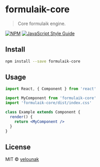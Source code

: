 # formulaik-core

> Core formulaik engine.

[![NPM](https://img.shields.io/npm/v/formulaik-core.svg)](https://www.npmjs.com/package/formulaik-core) [![JavaScript Style Guide](https://img.shields.io/badge/code_style-standard-brightgreen.svg)](https://standardjs.com)

## Install

```bash
npm install --save formulaik-core
```

## Usage

```jsx
import React, { Component } from 'react'

import MyComponent from 'formulaik-core'
import 'formulaik-core/dist/index.css'

class Example extends Component {
  render() {
    return <MyComponent />
  }
}
```

## License

MIT © [yelounak](https://github.com/yelounak)
